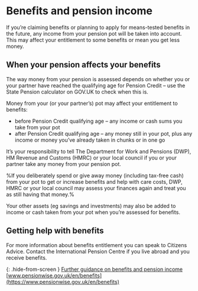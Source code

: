 # Benefits and pension income

If you’re claiming benefits or planning to apply for means-tested benefits in the future, any income from your pension pot will be taken into account. This may affect your entitlement to some benefits or mean you get less money.

## When your pension affects your benefits

The way money from your pension is assessed depends on whether you or your partner have reached the qualifying age for Pension Credit – use the State Pension calculator on GOV.UK to check when this is.

Money from your (or your partner’s) pot may affect your entitlement to benefits:

* before Pension Credit qualifying age – any income or cash sums you take from your pot
* after Pension Credit qualifying age – any money still in your pot, plus any income or money you’ve already taken in chunks or in one go

It’s your responsibility to tell The Department for Work and Pensions (DWP), HM Revenue and Customs (HMRC) or your local council if you or your partner take any money from your pension pot.

%If you deliberately spend or give away money (including tax-free cash) from your pot to get or increase benefits and help with care costs, DWP, HMRC or your local council may assess your finances again and treat you as still having that money.%

Your other assets (eg savings and investments) may also be added to income or cash taken from your pot when you’re assessed for benefits.

## Getting help with benefits

For more information about benefits entitlement you can speak to Citizens Advice. Contact the International Pension Centre if you live abroad and you receive benefits.

{: .hide-from-screen }
[Further guidance on benefits and pension income](https://www.pensionwise.gov.uk/en/benefits)<br>
[www.pensionwise.gov.uk/en/benefits](https://www.pensionwise.gov.uk/en/benefits)
